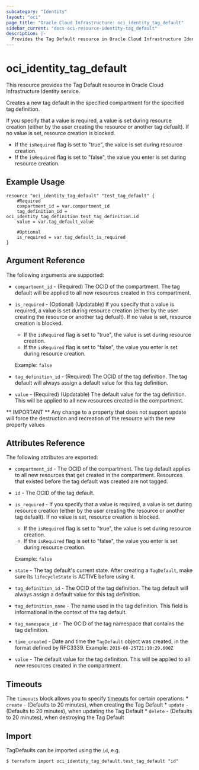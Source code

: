 ```yaml
---
subcategory: "Identity"
layout: "oci"
page_title: "Oracle Cloud Infrastructure: oci_identity_tag_default"
sidebar_current: "docs-oci-resource-identity-tag_default"
description: |-
  Provides the Tag Default resource in Oracle Cloud Infrastructure Identity service
---
```


# oci_identity_tag_default
This resource provides the Tag Default resource in Oracle Cloud Infrastructure Identity service.

Creates a new tag default in the specified compartment for the specified tag definition.

If you specify that a value is required, a value is set during resource creation (either by
the user creating the resource or another tag defualt). If no value is set, resource creation
is blocked.

* If the `isRequired` flag is set to "true", the value is set during resource creation.
* If the `isRequired` flag is set to "false", the value you enter is set during resource creation.


## Example Usage

```hcl
resource "oci_identity_tag_default" "test_tag_default" {
	#Required
	compartment_id = var.compartment_id
	tag_definition_id = oci_identity_tag_definition.test_tag_definition.id
	value = var.tag_default_value

	#Optional
	is_required = var.tag_default_is_required
}
```

## Argument Reference

The following arguments are supported:

* `compartment_id` - (Required) The OCID of the compartment. The tag default will be applied to all new resources created in this compartment. 
* `is_required` - (Optional) (Updatable) If you specify that a value is required, a value is set during resource creation (either by the user creating the resource or another tag defualt). If no value is set, resource creation is blocked.
	* If the `isRequired` flag is set to "true", the value is set during resource creation.
	* If the `isRequired` flag is set to "false", the value you enter is set during resource creation.

	Example: `false` 
* `tag_definition_id` - (Required) The OCID of the tag definition. The tag default will always assign a default value for this tag definition. 
* `value` - (Required) (Updatable) The default value for the tag definition. This will be applied to all new resources created in the compartment. 


** IMPORTANT **
Any change to a property that does not support update will force the destruction and recreation of the resource with the new property values

## Attributes Reference

The following attributes are exported:

* `compartment_id` - The OCID of the compartment. The tag default applies to all new resources that get created in the compartment. Resources that existed before the tag default was created are not tagged. 
* `id` - The OCID of the tag default.
* `is_required` - If you specify that a value is required, a value is set during resource creation (either by the user creating the resource or another tag defualt). If no value is set, resource creation is blocked.
	* If the `isRequired` flag is set to "true", the value is set during resource creation.
	* If the `isRequired` flag is set to "false", the value you enter is set during resource creation.

	Example: `false` 
* `state` - The tag default's current state. After creating a `TagDefault`, make sure its `lifecycleState` is ACTIVE before using it. 
* `tag_definition_id` - The OCID of the tag definition. The tag default will always assign a default value for this tag definition. 
* `tag_definition_name` - The name used in the tag definition. This field is informational in the context of the tag default. 
* `tag_namespace_id` - The OCID of the tag namespace that contains the tag definition. 
* `time_created` - Date and time the `TagDefault` object was created, in the format defined by RFC3339.  Example: `2016-08-25T21:10:29.600Z` 
* `value` - The default value for the tag definition. This will be applied to all new resources created in the compartment. 

## Timeouts

The `timeouts` block allows you to specify [timeouts](https://registry.terraform.io/providers/oracle/oci/latest/docs/guides/changing_timeouts) for certain operations:
	* `create` - (Defaults to 20 minutes), when creating the Tag Default
	* `update` - (Defaults to 20 minutes), when updating the Tag Default
	* `delete` - (Defaults to 20 minutes), when destroying the Tag Default


## Import

TagDefaults can be imported using the `id`, e.g.

```
$ terraform import oci_identity_tag_default.test_tag_default "id"
```

